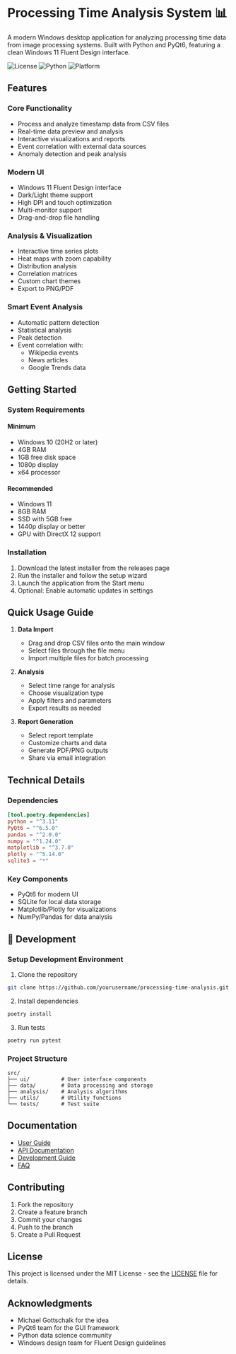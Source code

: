 # Processing Time Analysis System 📊

A modern Windows desktop application for analyzing processing time data from image processing systems. Built with Python and PyQt6, featuring a clean Windows 11 Fluent Design interface.

![License](https://img.shields.io/badge/license-MIT-blue.svg)
![Python](https://img.shields.io/badge/python-3.11+-blue.svg)
![Platform](https://img.shields.io/badge/platform-Windows%2010%2F11-lightgrey.svg)

## Features

### Core Functionality
- Process and analyze timestamp data from CSV files
- Real-time data preview and analysis
- Interactive visualizations and reports
- Event correlation with external data sources
- Anomaly detection and peak analysis

### Modern UI
- Windows 11 Fluent Design interface
- Dark/Light theme support
- High DPI and touch optimization
- Multi-monitor support
- Drag-and-drop file handling

### Analysis & Visualization
- Interactive time series plots
- Heat maps with zoom capability
- Distribution analysis
- Correlation matrices
- Custom chart themes
- Export to PNG/PDF

### Smart Event Analysis
- Automatic pattern detection
- Statistical analysis
- Peak detection
- Event correlation with:
  - Wikipedia events
  - News articles
  - Google Trends data

## Getting Started

### System Requirements

#### Minimum
- Windows 10 (20H2 or later)
- 4GB RAM
- 1GB free disk space
- 1080p display
- x64 processor

#### Recommended
- Windows 11
- 8GB RAM
- SSD with 5GB free
- 1440p display or better
- GPU with DirectX 12 support

### Installation

1. Download the latest installer from the releases page
2. Run the installer and follow the setup wizard
3. Launch the application from the Start menu
4. Optional: Enable automatic updates in settings

## Quick Usage Guide

1. **Data Import**
   - Drag and drop CSV files onto the main window
   - Select files through the file menu
   - Import multiple files for batch processing

2. **Analysis**
   - Select time range for analysis
   - Choose visualization type
   - Apply filters and parameters
   - Export results as needed

3. **Report Generation**
   - Select report template
   - Customize charts and data
   - Generate PDF/PNG outputs
   - Share via email integration

## Technical Details

### Dependencies
```toml
[tool.poetry.dependencies]
python = "^3.11"
PyQt6 = "^6.5.0"
pandas = "^2.0.0"
numpy = "^1.24.0"
matplotlib = "^3.7.0"
plotly = "^5.14.0"
sqlite3 = "*"
```

### Key Components
- PyQt6 for modern UI
- SQLite for local data storage
- Matplotlib/Plotly for visualizations
- NumPy/Pandas for data analysis

## 🔧 Development

### Setup Development Environment
1. Clone the repository
```bash
git clone https://github.com/yourusername/processing-time-analysis.git
```

2. Install dependencies
```bash
poetry install
```

3. Run tests
```bash
poetry run pytest
```

### Project Structure
```
src/
├── ui/          # User interface components
├── data/        # Data processing and storage
├── analysis/    # Analysis algorithms
├── utils/       # Utility functions
└── tests/       # Test suite
```

## Documentation

- [User Guide](docs/user-guide.md)
- [API Documentation](docs/api.md)
- [Development Guide](docs/development.md)
- [FAQ](docs/faq.md)

## Contributing

1. Fork the repository
2. Create a feature branch
3. Commit your changes
4. Push to the branch
5. Create a Pull Request

## License

This project is licensed under the MIT License - see the [LICENSE](LICENSE) file for details.

## Acknowledgments

- Michael Gottschalk for the idea 
- PyQt6 team for the GUI framework
- Python data science community
- Windows design team for Fluent Design guidelines

